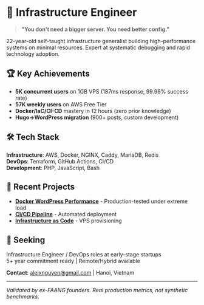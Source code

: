# 🔧 Infrastructure Engineer

> **"You don't need a bigger server. You need better config."**

22-year-old self-taught infrastructure generalist building high-performance systems on minimal resources. Expert at systematic debugging and rapid technology adoption.

## 🏆 Key Achievements

- **5K concurrent users** on 1GB VPS (187ms response, 99.96% success rate)
- **57K weekly users** on AWS Free Tier  
- **Docker/IaC/CI-CD** mastery in 12 hours (zero prior knowledge)
- **Hugo→WordPress migration** (900+ posts, custom development)

## 🛠️ Tech Stack

**Infrastructure**: AWS, Docker, NGINX, Caddy, MariaDB, Redis  
**DevOps**: Terraform, GitHub Actions, CI/CD  
**Development**: PHP, JavaScript, Bash  

## 📁 Recent Projects

- **[Docker WordPress Performance](https://github.com/aleixnguyen-vn/docker-wordpress-performance)** - Production-tested under extreme load
- **[CI/CD Pipeline](https://github.com/aleixnguyen-vn/docker-nginx-github)** - Automated deployment
- **[Infrastructure as Code](https://github.com/aleixnguyen-vn/iac-vultr-terraform)** - VPS provisioning

## 🎯 Seeking

Infrastructure Engineer / DevOps roles at early-stage startups  
5+ year commitment ready | Remote/Hybrid available

**Contact**: aleixnguyen@gmail.com | Hanoi, Vietnam

---

*Validated by ex-FAANG founders. Real production metrics, not synthetic benchmarks.*
